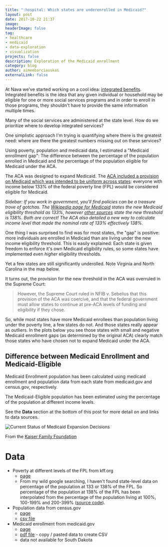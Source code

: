 ```yaml
---
title: ":hospital: Which states are underenrolled in Medicaid?"
layout: post
date: 2017-10-22 21:37
image: 
headerImage: false
tag:
- healthcare
- medicaid
- data-exploration
- visualization
projects: false
description: Exploration of the Medicaid enrollment
category: blog
author: aimeebarciauskas
externalLink: false
---
```


At Nava we've started working on a cool idea: [integrated benefits](https://www.navapbc.com/work/benefits-partnership/). Integrated benefits is the idea that any given individual or household may be eligible for one or more social services programs and in order to enroll in those programs, they shouldn't have to provide the same information multiple times.

Many of the social services are administered at the state level. How do we prioritize where to develop integrated services?

One simplistic approach I'm trying is quantifying where there is the greatest need: where are there the greatest numbers missing out on these services?

Using poverty, population and medicaid data, I estimated a "Medicaid enrollment gap": The difference between the percentage of the population enrolled in Medicaid and the percentage of the population eligible for Medicaid under the ACA.

The ACA was designed to expand Medicaid. The [ACA included a provision on Medicaid which was intended to be uniform across states](https://en.wikipedia.org/wiki/Medicaid): everyone with income below 133% of the federal poverty line (FPL) would be considered eligible for Medicaid. 

_Sidebar: If you work in government, you'll find policies can be a treasure trove of gotchas. The [Wikipedia page for Medicaid](https://en.wikipedia.org/wiki/Medicaid) states the new Medicaid eligibility threshold as 133%, however [other sources](https://www.kff.org/medicaid/fact-sheet/where-are-states-today-medicaid-and-chip/) state the new threshold is 138%. Both are correct! The ACA also detailed a new way to calculate income level that made the nominal rate of 133% effectively 138%._

One thing I was surprised to find was for most states, the "gap" is positive: more individuals are enrolled in Medicaid than are living under the new income eligibility threshold. This is easily explained: Each state is given freedom to enforce it's own Medicaid eligibility rules, so some states have implemented even _higher_ eligibility thresholds.

Yet a few states are still significantly underolled. Note Virginia and North Carolina in the map below.

It turns out, the provision for the new threshold in the ACA was overruled in the Supreme Court:

> However, the Supreme Court ruled in NFIB v. Sebelius that this provision of the ACA was coercive, and that the federal government must allow states to continue at pre-ACA levels of funding and eligibility if they chose.

So, while most states have more Medicaid enrollees than population living under the poverty line, a few states do not. And those states really appear as outliers. In the plots below you see those states with small and negative Medicaid enrollment gaps (as determined by the original ACA) clearly match those states who have chosen not to expand Medicaid under the ACA.

## Difference between Medicaid Enrollment and Medicaid-Eligible

Medicaid Enrollment population has been calculated using medicaid enrollment and population data from each state from medicaid.gov and census.gov, respectively.

The Medicaid-Eligible population has been estimated using the percentage of the population at different income levels.

See the **Data** section at the bottom of this post for more detail on and links to data sources.

<style>

/* stylesheet for your custom graph */

.states {
  fill: none;
  stroke: #fff;
  stroke-linejoin: round;
}

.states-choropleth {
  fill: #ccc;
}

#tooltip-container {
  position: absolute;
  background-color: #fff;
  color: #000;
  padding: 10px;
  border: 1px solid;
  display: none;
}

.tooltip_key {
  font-weight: bold;
}

.tooltip_value {
  margin-left: 20px;
  float: right;
}

</style>

<div>
  <div id="tooltip-container"></div>

  <div id="canvas-svg"></div>

  <script src="https://cdnjs.cloudflare.com/ajax/libs/d3/3.5.5/d3.min.js"></script>
  <script src="//cdnjs.cloudflare.com/ajax/libs/topojson/1.1.0/topojson.min.js"></script>
  <script src="https://ajax.googleapis.com/ajax/libs/jquery/2.1.3/jquery.min.js"></script>
  <script src="https://d3js.org/colorbrewer.v1.min.js"></script>

  <script>
    const dataSource = "/assets/data/medicaid-poverty-gap.csv";
    d3.csv(dataSource, function(err, data) {

    var config = {
      "stateDataColumn":"NAME",
      "valueDataColumn":"gap"
    };

    var WIDTH = 800, HEIGHT = 500;
    
    var SCALE = 0.7;
    
    function valueFormat(d) {
      if (d > 1000000000) {
        return Math.round(d / 1000000000 * 10) / 10 + "B";
      } else if (d > 1000000) {
        return Math.round(d / 1000000 * 10) / 10 + "M";
      } else if (d > 1000) {
        return Math.round(d / 1000 * 10) / 10 + "K";
      } else {
        return d;
      }
    }
    
    var MAP_STATE = config.stateDataColumn;
    var MAP_VALUE = config.valueDataColumn;
    
    var width = WIDTH,
        height = HEIGHT;
    
    var valueById = d3.map();
    
    var COLOR_COUNTS = 9;
    var quantize = d3.scale.quantize()
        .domain([0, 1.0])
        .range(d3.range(COLOR_COUNTS).map(function(i) { return i }));
    
    var colorScale = d3.scale.quantize()
        .range(colorbrewer.RdYlGn[COLOR_COUNTS])
        .domain([0, COLOR_COUNTS]); 

    var path = d3.geo.path();
    
    var svg = d3.select("#canvas-svg").append("svg")
        .attr("width", width)
        .attr("height", height);
    
    d3.tsv("https://s3-us-west-2.amazonaws.com/vida-public/geo/us-state-names.tsv", function(error, names) {
    
    name_id_map = {};
    id_name_map = {};
    
    for (var i = 0; i < names.length; i++) {
      name_id_map[names[i].name] = names[i].id;
      id_name_map[names[i].id] = names[i].name;
    }
    
    data.forEach(function(d) {
      var id = name_id_map[d[MAP_STATE]];
      valueById.set(id, +d[MAP_VALUE]); 
    });
    
    quantize.domain([d3.min(data, function(d){ return +d[MAP_VALUE] }),
      d3.max(data, function(d){ return +d[MAP_VALUE] })]);
    
    d3.json("https://s3-us-west-2.amazonaws.com/vida-public/geo/us.json", function(error, us) {
      svg.append("g")
          .attr("class", "states-choropleth")
        .selectAll("path")
          .data(topojson.feature(us, us.objects.states).features)
        .enter().append("path")
          .attr("transform", "scale(" + SCALE + ")")
          .style("fill", function(d) {
            if (valueById.get(d.id)) {
              var i = quantize(valueById.get(d.id));
              return colorScale(i);
            } else {
              return "";
            }
          })
          .attr("d", path)
          .on("mousemove", function(d) {
              var html = "";
    
              html += "<div class=\"tooltip_kv\">";
              html += "<span class=\"tooltip_key\">";
              html += id_name_map[d.id];
              html += "</span>";
              html += "<span class=\"tooltip_value\">";
              html += (valueById.get(d.id) ? valueFormat(valueById.get(d.id)) + "%": "");
              html += "";
              html += "</span>";
              html += "</div>";
              
              $("#tooltip-container").html(html);
              $(this).attr("fill-opacity", "0.8");
              $("#tooltip-container").show();
              
              var coordinates = d3.mouse(this);
              
              var map_width = $('.states-choropleth')[0].getBoundingClientRect().width;
              
              if (d3.event.layerX < map_width / 2) {
                d3.select("#tooltip-container")
                  .style("top", (d3.event.layerY + 15) + "px")
                  .style("left", (d3.event.layerX + 15) + "px");
              } else {
                var tooltip_width = $("#tooltip-container").width();
                d3.select("#tooltip-container")
                  .style("top", (d3.event.layerY + 15) + "px")
                  .style("left", (d3.event.layerX - tooltip_width - 30) + "px");
              }
          })
          .on("mouseout", function() {
                  $(this).attr("fill-opacity", "1.0");
                  $("#tooltip-container").hide();
              });
    
      svg.append("path")
          .datum(topojson.mesh(us, us.objects.states, function(a, b) { return a !== b; }))
          .attr("class", "states")
          .attr("transform", "scale(" + SCALE + ")")
          .attr("d", path);
    });
    
    });
  });

  </script>
</div>

![Current Status of Medicaid Expansion Decisions](https://kaiserfamilyfoundation.files.wordpress.com/2016/10/current-status-of-the-medicaid-expansion-decisions-healthreform.png)

From the [Kaiser Family Foundation](https://www.kff.org/health-reform/slide/current-status-of-the-medicaid-expansion-decision/)

# Data

* Poverty at different levels of the FPL from kff.org
  * [page](https://www.kff.org/other/state-indicator/distribution-by-fpl)
  * From my wild google searching, I haven't found state-level data on percentage of the population at 133 or 138% of the FPL. So percentage of the population at 138% of the FPL has been interpolated from the percentage of the population living at 100%, 100-199% and 200-399% ([source code](https://github.com/abarciauskas-bgse/medicaid-enrollment-gap/blob/master/data/interpolate_138_fpl.py)).
* Population data from census.gov
  * [page](https://www2.census.gov/programs-surveys/popest/datasets/2010-2016/state/asrh/)
  * [csv file](https://www2.census.gov/programs-surveys/popest/datasets/2010-2016/state/asrh/scprc-est2016-18+pop-res.csv)
* Medicaid enrollment from medicaid.gov
  * [page](https://www.medicaid.gov/medicaid/program-information/medicaid-and-chip-enrollment-data/enrollment-mbes/index.html)
  * [pdf file](https://www.medicaid.gov/medicaid/program-information/downloads/cms-64-enrollment-report-jul-aug-2016.pdf) - copy / pasted data to create CSV
  * data not available for South Dakota

